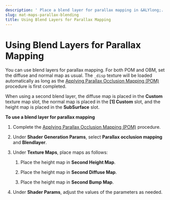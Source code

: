 ```yaml
---
description: ' Place a blend layer for parallax mapping in &ALYlong;. '
slug: mat-maps-parallax-blending
title: Using Blend Layers for Parallax Mapping
---
```

# Using Blend Layers for Parallax Mapping<a name="mat-maps-parallax-blending"></a>

You can use blend layers for parallax mapping\. For both POM and OBM, set the diffuse and normal map as usual\. The `_disp` texture will be loaded automatically as long as the [Applying Parallax Occlusion Mapping \(POM\)](/docs/userguide/materials/maps/parallax-pom.md) procedure is first completed\.

When using a second blend layer, the diffuse map is placed in the **Custom** texture map slot, the normal map is placed in the **\[1\] Custom** slot, and the height map is placed in the **SubSurface** slot\.

**To use a blend layer for parallax mapping**

1. Complete the [Applying Parallax Occlusion Mapping \(POM\)](/docs/userguide/materials/maps/parallax-pom.md) procedure\.

1. Under **Shader Generation Params**, select **Parallax occlusion mapping** and **Blendlayer**\. 

1. Under **Texture Maps**, place maps as follows:

   1. Place the height map in **Second Height Map**\.

   1. Place the height map in **Second Diffuse Map**\.

   1. Place the height map in **Second Bump Map**\.

1. Under **Shader Params**, adjust the values of the parameters as needed\. 